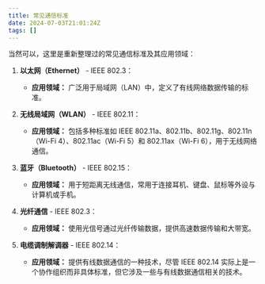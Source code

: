 ```yaml
---
title: 常见通信标准
date: 2024-07-03T21:01:24Z
tags: []
---
```


当然可以，这里是重新整理过的常见通信标准及其应用领域：

1. **以太网（Ethernet）** - IEEE 802.3：

   - **应用领域：** 广泛用于局域网（LAN）中，定义了有线网络数据传输的标准。

2. **无线局域网（WLAN）** - IEEE 802.11：

   - **应用领域：** 包括多种标准如 IEEE 802.11a、802.11b、802.11g、802.11n（Wi-Fi 4）、802.11ac（Wi-Fi 5）和 802.11ax（Wi-Fi 6），用于无线网络通信。

3. **蓝牙（Bluetooth）** - IEEE 802.15：

   - **应用领域：** 用于短距离无线通信，常用于连接耳机、键盘、鼠标等外设与计算机或手机。

4. **光纤通信** - IEEE 802.3：

   - **应用领域：** 使用光信号通过光纤传输数据，提供高速数据传输和大带宽。

5. **电缆调制解调器** - IEEE 802.14：

   - **应用领域：** 提供有线数据通信的一种技术，尽管 IEEE 802.14 实际上是一个协作组织而非具体标准，但它涉及一些与有线数据通信相关的技术。
